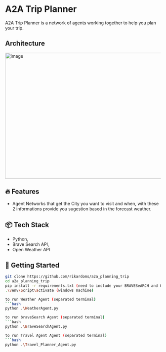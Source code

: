 # A2A Trip Planner
A2A Trip Planner is a network of agents working together to help you plan your trip.

## Architecture

<img width="1076" height="408" alt="image" src="https://github.com/user-attachments/assets/b6e772a7-5471-4462-acd1-346b5a1202ba" />



## 🔥 Features
- Agent Networks that get the City you want to visit and when, with these 2 informations provide you sugestion based in the forecast weather.

## 📦 Tech Stack
- Python,
- Brave Search API,
- Open Weather API

## 🚀 Getting Started

```bash
git clone https://github.com/rikardoms/a2a_planning_trip
cd a2a_planning_trip
pip install -r requirements.txt (need to include your BRAVESeARCH and OPENWEATHER KEYs in the .env file)
.\venv\Script\activate (windows machine)

to run Weather Agent (separated terminal)
```bash
python .\WeatherAgent.py

to run braveSearch Agent (separated terminal)
```bash
python .\BraveSearchAgent.py

to run Travel Agent Agent (separated terminal)
```bash
python .\Travel_Planner_Agent.py
